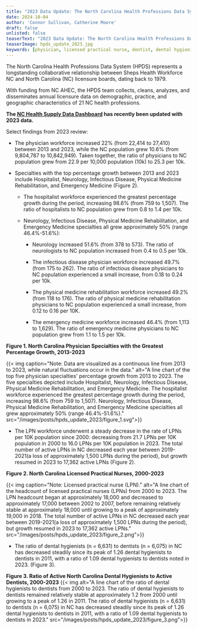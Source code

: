 ```yaml
---
title: "2023 Data Update: The North Carolina Health Professions Data System"
date: 2024-10-04
author: 'Connor Sullivan, Catherine Moore'
draft: false
unlisted: false
teaserText: "2023 Data Update: The North Carolina Health Professions Data System"
teaserImage: hpds_update_2023.jpg
keywords: [physician, licensed practical nurse, dentist, dental hygienist]
---
```


The North Carolina Health Professions Data System (HPDS) represents a longstanding collaborative relationship between Sheps Health Workforce NC and North Carolina (NC) licensure boards, dating back to 1979.

With funding from NC AHEC, the HPDS team collects, cleans, analyzes, and disseminates annual licensure data on demographic, practice, and geographic characteristics of 21 NC health professions.

**The [NC Health Supply Data Dashboard](https://nchealthworkforce.unc.edu/interactive/supply/) has recently been updated with 2023 data.**

Select findings from 2023 review:

- The physician workforce increased 22% (from 22,414 to 27,410) between 2013 and 2023, while the NC population grew 10.6% (from 9,804,787 to 10,842,949). Taken together, the ratio of physicians to NC population grew from 22.9 per 10,000 population (10k) to 25.3 per 10k.

- Specialties with the top percentage growth between 2013 and 2023 include Hospitalist, Neurology, Infectious Disease, Physical Medicine Rehabilitation, and Emergency Medicine (Figure 2).

  - The hospitalist workforce experienced the greatest percentage growth during the period, increasing 98.6% (from 759 to 1,507). The ratio of hospitalists to NC population grew from 0.8 to 1.4 per 10k.

  - Neurology, Infectious Disease, Physical Medicine Rehabilitation, and Emergency Medicine specialties all grew approximately 50% (range 46.4%-51.6%):

    - Neurology increased 51.6% (from 378 to 573). The ratio of neurologists to NC population increased from 0.4 to 0.5 per 10k.

    - The infectious disease physician workforce increased 49.7% (from 175 to 262). The ratio of infectious disease physicians to NC population experienced a small increase, from 0.18 to 0.24 per 10k.

    - The physical medicine rehabilitation workforce increased 49.2% (from 118 to 176). The ratio of physical medicine rehabilitation physicians to NC population experienced a small increase, from 0.12 to 0.16 per 10K.

    - The emergency medicine workforce increased 46.4% (from 1,113 to 1,629). The ratio of emergency medicine physicians to NC population grew from 1.1 to 1.5 per 10k.

**Figure 1. North Carolina Physician Specialties with the Greatest Percentage Growth, 2013-2023**

{{< img caption="Note: Data are visualized as a continuous line from 2013 to 2023, while natural fluctuations occur in the data." alt="A line chart of the top five physician specialties' percentage growth from 2013 to 2023. The five specialties depicted include Hospitalist, Neurology, Infectious Disease, Physical Medicine Rehabilitation, and Emergency Medicine. The hospitalist workforce experienced the greatest percentage growth during the period, increasing 98.6% (from 759 to 1,507). Neurology, Infectious Disease, Physical Medicine Rehabilitation, and Emergency Medicine specialties all grew approximately 50% (range 46.4%-51.6%)."  src="/images/posts/hpds_update_2023/figure_1.svg">}}

- The LPN workforce underwent a steady decrease in the rate of LPNs per 10K population since 2000: decreasing from 21.7 LPNs per 10K population in 2000 to 16.0 LPNs per 10K population in 2023. The total number of active LPNs in NC decreased each year between 2019-2021(a loss of approximately 1,500 LPNs during the period), but growth resumed in 2023 to 17,362 active LPNs (Figure 2).

**Figure 2. North Carolina Licensed Practical Nurses, 2000-2023**

{{< img caption="Note: Licensed practical nurse (LPN)." alt="A line chart of the headcount of licensed practical nurses (LPNs) from 2000 to 2023. The LPN headcount began at approximately 18,000 and decreased to approximately 17,000 between 2002 to 2007, before remaining relatively stable at approximately 18,000 until growing to a peak of approximately 19,000 in 2018. The total number of active LPNs in NC decreased each year between 2019-2021(a loss of approximately 1,500 LPNs during the period), but growth resumed in 2023 to 17,362 active LPNs."  src="/images/posts/hpds_update_2023/figure_2.png">}}

- The ratio of dental hygienists (n = 6,631) to dentists (n = 6,075) in NC has decreased steadily since its peak of 1.26 dental hygienists to dentists in 2011, with a ratio of 1.09 dental hygienists to dentists noted in 2023. (Figure 3).

**Figure 3. Ratio of Active North Carolina Dental Hygienists to Active Dentists, 2000-2023**
{{< img alt="A line chart of the ratio of dental hygienists to dentists from 2000 to 2023. The ratio of dental hygienists to dentists remained relatively stable at approximately 1.2 from 2000 until growing to a peak of 1.26 in 2011. The ratio of dental hygienists (n = 6,631) to dentists (n = 6,075) in NC has decreased steadily since its peak of 1.26 dental hygienists to dentists in 2011, with a ratio of 1.09 dental hygienists to dentists in 2023."  src="/images/posts/hpds_update_2023/figure_3.png">}}

